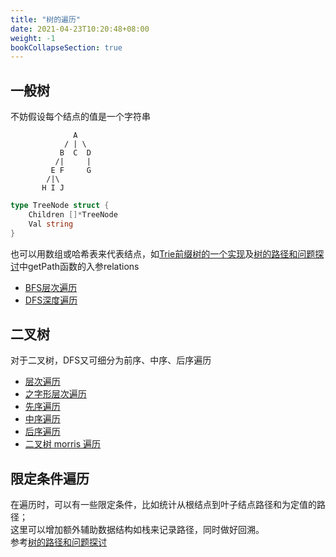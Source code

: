 ```yaml
---
title: "树的遍历"
date: 2021-04-23T10:20:48+08:00
weight: -1
bookCollapseSection: true
---
```


## 一般树

不妨假设每个结点的值是一个字符串

```
              A
            / | \
           B  C  D
          /|     |
         E F     G
        /|\
       H I J
```

```go
type TreeNode struct {
	Children []*TreeNode
	Val string
}
```

也可以用数组或哈希表来代表结点，如[Trie前缀树的一个实现](/main/design/implement-trie-prefix-tree)及[树的路径和问题探讨](/main/tree/path-sum/d.go)中getPath函数的入参relations

* [BFS层次遍历](tree-traversal-levelorder)
* [DFS深度遍历](tree-traversal-dfs)

## 二叉树

对于二叉树，DFS又可细分为前序、中序、后序遍历

* [层次遍历](/main/tree/binary-tree-level-order-traversal)
* [之字形层次遍历](/main/tree/binary-tree-zigzag-level-order-traversal)
* [先序遍历](/main/tree/binary-tree-preorder-traversal)
* [中序遍历](/main/tree/binary-tree-inorder-traversal)
* [后序遍历](/main/tree/binary-tree-postorder-traversal)
* [二叉树 morris 遍历](binary-tree-morris)

## 限定条件遍历

在遍历时，可以有一些限定条件，比如统计从根结点到叶子结点路径和为定值的路径；  
这里可以增加额外辅助数据结构如栈来记录路径，同时做好回溯。  
参考[树的路径和问题探讨](/main/tree/solutions/path-sum/d.go)
